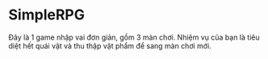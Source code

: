 # SimpleRPG
Đây là 1 game nhập vai đơn giản, gồm 3 màn chơi.
Nhiệm vụ của bạn là tiêu diệt hết quái vật và thu thập vật phẩm để sang màn chơi mới.
